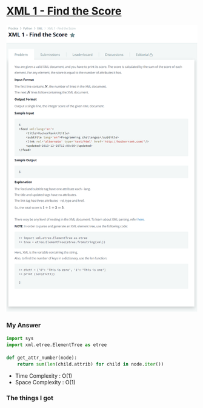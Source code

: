 # [XML 1 - Find the Score](https://www.hackerrank.com/challenges/xml-1-find-the-score/problem)

![image](Problem.png)



### My Answer

```python
import sys
import xml.etree.ElementTree as etree

def get_attr_number(node):
    return sum(len(child.attrib) for child in node.iter())
```

* Time Complexity : O(1)
* Space Complexity : O(1)



### The things I got
